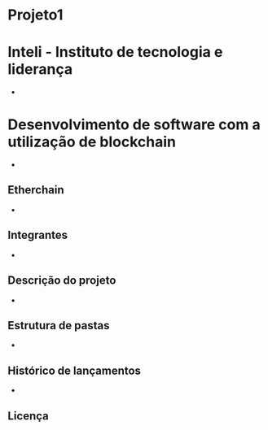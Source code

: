 # Projeto1

# Inteli - Instituto de tecnologia e liderança
*
# Desenvolvimento de software com a utilização de blockchain
*
## Etherchain
*
## Integrantes 
*
## Descrição do projeto
*
## Estrutura de pastas
*
## Histórico de lançamentos
*
## Licença
